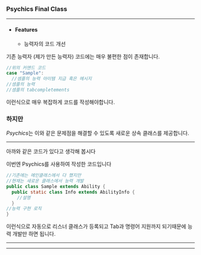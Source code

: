 ### Psychics Final Class

---

* #### Features
    * 능력자의 코드 개선

기존 능력자 (제가 만든 능력자) 코드에는 매우 불편한 점이 존재합니다.

```java
//위의 커맨드 코드
case "Sample":
  //셈플의 능력 아이템 지급 혹은 메시지
//셈플의 능력
//셈플의 tabcompletements
```

이런식으로 매우 복잡하게 코드를 작성해야합니다.

### 하지만
*Psychics*는 이와 같은 문제점을 해결할 수 있도록 새로운 상속 클래스를 제공합니다.

---
아까와 같은 코드가 있다고 생각해 봅시다

이번엔 Psychics를 사용하여 작성한 코드입니다

```java
//기존에는 메인클래스에서 다 했지만
//현재는 새로운 클래스에서 능력 개발
public class Sample extends Ability {
  public static class Info extends AbilityInfo {
    //설명
  }
//능력 구현 로직
}
```

이런식으로 자동으로 리스너 클래스가 등록되고 Tab과 명령어 지원까지 되기때문에
능력 개발만 하면 됩니다.

---

---

